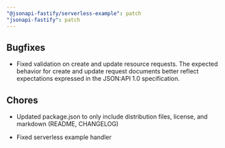 ```yaml
---
"@jsonapi-fastify/serverless-example": patch
"jsonapi-fastify": patch
---
```


## Bugfixes

- Fixed validation on create and update resource requests. The expected behavior for create and update request documents
  better reflect expectations expressed in the JSON:API 1.0 specification.

## Chores

- Updated package.json to only include distribution files, license, and markdown (README, CHANGELOG)

- Fixed serverless example handler
